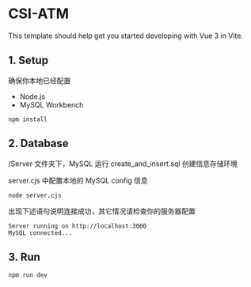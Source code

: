# CSI-ATM

This template should help get you started developing with Vue 3 in Vite.

## 1. Setup

确保你本地已经配置

- Node.js
- MySQL Workbench

```
npm install
```

## 2. Database

 /Server 文件夹下，MySQL 运行 create_and_insert.sql 创建信息存储环境

server.cjs 中配置本地的 MySQL config 信息

```
node server.cjs
```

出现下述语句说明连接成功，其它情况请检查你的服务器配置

```
Server running on http://localhost:3000
MySQL connected...
```

## 3. Run

```
npm run dev
```

